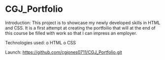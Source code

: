 # CGJ_Portfolio

Introduction: This project is to showcase my newly developed skills in HTML and CSS. It is a first attempt at creating the portfoilio that will at the end of this course be filled with work so that I can impress an employer. 

Technologies used:
    o HTML
    o CSS

Launch:
    https://github.com/cgjones0711/CGJ_Portfolio.git
    